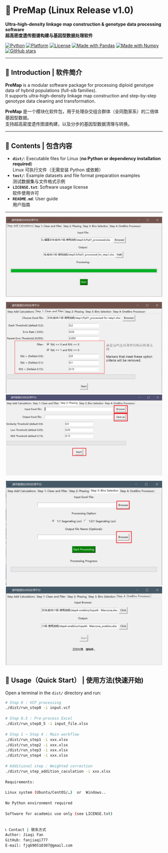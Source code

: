 # 🍑 PreMap (Linux Release v1.0)

**Ultra-high-density linkage map construction & genotype data processing software**  
**超高密度遗传图谱构建与基因型数据处理软件**

[![Python](https://img.shields.io/badge/python-3.8%2B-blue?logo=python)](https://www.python.org/)
[![Platform](https://img.shields.io/badge/Platform-Linux-green?logo=linux)](https://www.linux.org/)
[![License](https://img.shields.io/badge/License-Custom-yellow)](LICENSE.txt)
[![Made with Pandas](https://img.shields.io/badge/Made%20with-Pandas-150458?logo=pandas)](https://pandas.pydata.org/)
[![Made with Numpy](https://img.shields.io/badge/Made%20with-NumPy-013243?logo=numpy)](https://numpy.org/)
[![GitHub stars](https://img.shields.io/github/stars/fanjiaqi777/PreMap-V1.0-release?style=social)](https://github.com/fanjiaqi777/PreMap-V1.0-release)

---

## 📌 Introduction | 软件简介
**PreMap** is a modular software package for processing diploid genotype data of hybrid populations (full-sib families).  
It supports ultra-high-density linkage map construction and step-by-step genotype data cleaning and transformation.

**PreMap** 是一个模块化软件包，用于处理杂交组合群体（全同胞家系）的二倍体基因型数据。  
支持超高密度遗传图谱构建，以及分步的基因型数据清理与转换。

---

## 📂 Contents | 包含内容
- **`dist/`**: Executable files for Linux (**no Python or dependency installation required**)  
  Linux 可执行文件（无需安装 Python 或依赖）
- **`test/`**: Example datasets and file format preparation examples  
  测试数据集与文件格式示例
- **`LICENSE.txt`**: Software usage license  
  软件使用许可
- **`README.md`**: User guide  
  用户指南

---
<p align="center">
  <img src="images/win0.5.png" alt="win0.5" width="500">
</p>

<p align="center">
  <img src="images/windows1.png" alt="windows1" width="500">
  <img src="images/windows2.png" alt="windows2" width="500">
</p>

<p align="center">
  <img src="images/windows3.png" alt="windows3" width="500">
  <img src="images/windows4.png" alt="windows4" width="500">
</p>



## 🚀 Usage（Quick Start） | 使用方法(快速开始)
Open a terminal in the `dist/` directory and run:

```bash
# Step 0 : VCF processing
./dist/run_step0 -i input.vcf

# Step 0.5 : Pre-process Excel
./dist/run_step0_5 -i input_file.xlsx

# Step 1 ~ Step 4 : Main workflow
./dist/run_step1 -i xxx.xlsx
./dist/run_step2 -i xxx.xlsx
./dist/run_step3 -i xxx.xlsx
./dist/run_step4 -i xxx.xlsx

# Additional step : Weighted correction
./dist/run_step_addition_caculation -i xxx.xlsx

Requirements:

Linux system (Ubuntu/CentOS/…)  or  Windows..

No Python environment required

Software for academic use only (see LICENSE.txt)


📞 Contact | 联系方式
Author: Jiaqi Fan
GitHub: fanjiaqi777
E-mail: fjq690510307@gmail.com
